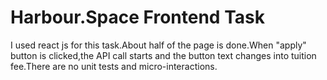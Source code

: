 # Harbour.Space Frontend Task

I used react js for this task.About half of the page is done.When "apply" button is clicked,the API call starts and the button text changes into tuition fee.There are no unit tests and micro-interactions.

